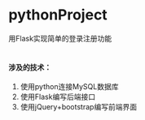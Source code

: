 # pythonProject
用Flask实现简单的登录注册功能
<br/><br/>
#### 涉及的技术：
1. 使用python连接MySQL数据库<br/>
2. 使用Flask编写后端接口<br/>
3. 使用jQuery+bootstrap编写前端界面
